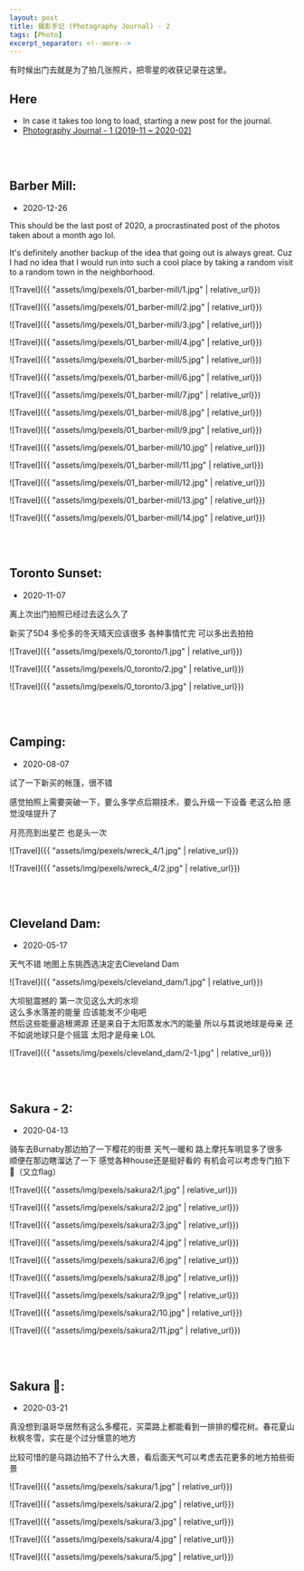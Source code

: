 ```yaml
---
layout: post
title: 摄影手记 (Photography Journal) - 2
tags: [Photo]
excerpt_separator: <!--more-->
---
```


有时候出门去就是为了拍几张照片，把零星的收获记录在这里。<br/>   
<!--more-->

## Here
* In case it takes too long to load, starting a new post for the journal. 
* [Photography Journal - 1 (2019-11 ~ 2020-02)](https://zhang-haipeng.github.io/2020/02/19/photography-journal.html)  
<br/> 
<br/> 

## Barber Mill:  
* 2020-12-26

This should be the last post of 2020, a procrastinated post of the photos taken about a month ago lol. <br/> 

It's definitely another backup of the idea that going out is always great. Cuz I had no idea that I would run into such a cool place by taking a random visit to a random town in the neighborhood. <br/>

![Travel]({{ "assets/img/pexels/01_barber-mill/1.jpg" | relative_url}})

![Travel]({{ "assets/img/pexels/01_barber-mill/2.jpg" | relative_url}})

![Travel]({{ "assets/img/pexels/01_barber-mill/3.jpg" | relative_url}})

![Travel]({{ "assets/img/pexels/01_barber-mill/4.jpg" | relative_url}})

![Travel]({{ "assets/img/pexels/01_barber-mill/5.jpg" | relative_url}})

![Travel]({{ "assets/img/pexels/01_barber-mill/6.jpg" | relative_url}})

![Travel]({{ "assets/img/pexels/01_barber-mill/7.jpg" | relative_url}})

![Travel]({{ "assets/img/pexels/01_barber-mill/8.jpg" | relative_url}})

![Travel]({{ "assets/img/pexels/01_barber-mill/9.jpg" | relative_url}})

![Travel]({{ "assets/img/pexels/01_barber-mill/10.jpg" | relative_url}})

![Travel]({{ "assets/img/pexels/01_barber-mill/11.jpg" | relative_url}})

![Travel]({{ "assets/img/pexels/01_barber-mill/12.jpg" | relative_url}})

![Travel]({{ "assets/img/pexels/01_barber-mill/13.jpg" | relative_url}})

![Travel]({{ "assets/img/pexels/01_barber-mill/14.jpg" | relative_url}})


<br/> 
<br/> 



## Toronto Sunset:  
* 2020-11-07

离上次出门拍照已经过去这么久了   

新买了5D4  多伦多的冬天晴天应该很多  各种事情忙完  可以多出去拍拍  


![Travel]({{ "assets/img/pexels/0_toronto/1.jpg" | relative_url}})

![Travel]({{ "assets/img/pexels/0_toronto/2.jpg" | relative_url}})

![Travel]({{ "assets/img/pexels/0_toronto/3.jpg" | relative_url}})

<br/> 
<br/> 


## Camping:  
* 2020-08-07

试了一下新买的帐篷，很不错

感觉拍照上需要突破一下，要么多学点后期技术，要么升级一下设备 老这么拍 感觉没啥提升了  

月亮亮到出星芒 也是头一次  

![Travel]({{ "assets/img/pexels/wreck_4/1.jpg" | relative_url}})

![Travel]({{ "assets/img/pexels/wreck_4/2.jpg" | relative_url}})


<br/> 
<br/> 


## Cleveland Dam:  
* 2020-05-17

天气不错 地图上东挑西选决定去Cleveland Dam <br>

![Travel]({{ "assets/img/pexels/cleveland_dam/1.jpg" | relative_url}})

大坝挺震撼的 第一次见这么大的水坝<br>
这么多水落差的能量 应该能发不少电吧<br>
然后这些能量追根溯源 还是来自于太阳蒸发水汽的能量 所以与其说地球是母亲 还不如说地球只是个摇篮 太阳才是母亲 LOL<br>

![Travel]({{ "assets/img/pexels/cleveland_dam/2-1.jpg" | relative_url}})

  
<br/> 
<br/> 

## Sakura - 2:  
* 2020-04-13

骑车去Burnaby那边拍了一下樱花的街景 天气一暖和 路上摩托车明显多了很多 <br>
顺便在那边瞎溜达了一下 感觉各种house还是挺好看的  有机会可以考虑专门拍下🏡（又立flag）

![Travel]({{ "assets/img/pexels/sakura2/1.jpg" | relative_url}})
  
![Travel]({{ "assets/img/pexels/sakura2/2.jpg" | relative_url}})

![Travel]({{ "assets/img/pexels/sakura2/3.jpg" | relative_url}})

![Travel]({{ "assets/img/pexels/sakura2/4.jpg" | relative_url}})

![Travel]({{ "assets/img/pexels/sakura2/6.jpg" | relative_url}})

![Travel]({{ "assets/img/pexels/sakura2/8.jpg" | relative_url}})

![Travel]({{ "assets/img/pexels/sakura2/9.jpg" | relative_url}})

![Travel]({{ "assets/img/pexels/sakura2/10.jpg" | relative_url}})

![Travel]({{ "assets/img/pexels/sakura2/11.jpg" | relative_url}})


<br/> 
<br/> 
  
## Sakura 🌸:  
* 2020-03-21

真没想到温哥华居然有这么多樱花，买菜路上都能看到一排排的樱花树。春花夏山秋枫冬雪，实在是个过分惬意的地方   
  

比较可惜的是马路边拍不了什么大景，看后面天气可以考虑去花更多的地方拍些街景  

![Travel]({{ "assets/img/pexels/sakura/1.jpg" | relative_url}})
  
![Travel]({{ "assets/img/pexels/sakura/2.jpg" | relative_url}})

![Travel]({{ "assets/img/pexels/sakura/3.jpg" | relative_url}})

![Travel]({{ "assets/img/pexels/sakura/4.jpg" | relative_url}})

![Travel]({{ "assets/img/pexels/sakura/5.jpg" | relative_url}})

<br/> 
<br/> 

